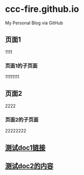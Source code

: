 # ccc-fire.github.io

My Personal Blog via GitHub

## 页面1

1111

### 页面1的子页面

11111111

## 页面2

2222

### 页面2的子页面

22222222

## [测试doc1链接](doc/doc1.md)




## [测试doc2的内容](doc2/latex.md)